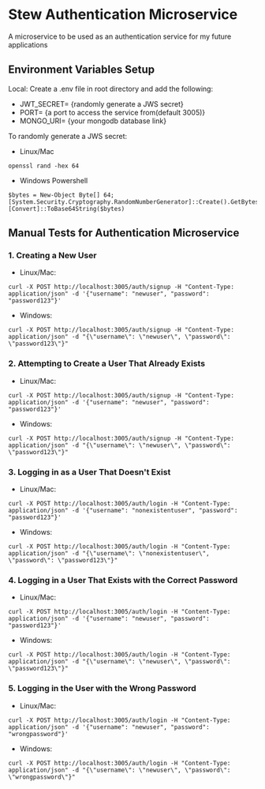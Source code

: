 # Stew Authentication Microservice

A microservice to be used as an authentication service for my future applications

## Environment Variables Setup
Local:
Create a .env file in root directory and add the following:
* JWT_SECRET= {randomly generate a JWS secret}
* PORT= {a port to access the service from(default 3005)}
* MONGO_URI= {your mongodb database link}

To randomly generate a JWS secret:
* Linux/Mac
```
openssl rand -hex 64
```

* Windows Powershell
```
$bytes = New-Object Byte[] 64; [System.Security.Cryptography.RandomNumberGenerator]::Create().GetBytes($bytes); [Convert]::ToBase64String($bytes)
```

## Manual Tests for Authentication Microservice
### 1. Creating a New User
* Linux/Mac:
```
curl -X POST http://localhost:3005/auth/signup -H "Content-Type: application/json" -d '{"username": "newuser", "password": "password123"}'
```

* Windows:
```
curl -X POST http://localhost:3005/auth/signup -H "Content-Type: application/json" -d "{\"username\": \"newuser\", \"password\": \"password123\"}"
```


### 2. Attempting to Create a User That Already Exists
* Linux/Mac:
```
curl -X POST http://localhost:3005/auth/signup -H "Content-Type: application/json" -d '{"username": "newuser", "password": "password123"}'
```

* Windows:
```
curl -X POST http://localhost:3005/auth/signup -H "Content-Type: application/json" -d "{\"username\": \"newuser\", \"password\": \"password123\"}"
```


### 3. Logging in as a User That Doesn't Exist
* Linux/Mac:
```
curl -X POST http://localhost:3005/auth/login -H "Content-Type: application/json" -d '{"username": "nonexistentuser", "password": "password123"}'
```

* Windows:
```
curl -X POST http://localhost:3005/auth/login -H "Content-Type: application/json" -d "{\"username\": \"nonexistentuser\", \"password\": \"password123\"}"
```


### 4. Logging in a User That Exists with the Correct Password
* Linux/Mac:
```
curl -X POST http://localhost:3005/auth/login -H "Content-Type: application/json" -d '{"username": "newuser", "password": "password123"}'
```

* Windows:
```
curl -X POST http://localhost:3005/auth/login -H "Content-Type: application/json" -d "{\"username\": \"newuser\", \"password\": \"password123\"}"
```

### 5. Logging in the User with the Wrong Password
* Linux/Mac:
```
curl -X POST http://localhost:3005/auth/login -H "Content-Type: application/json" -d '{"username": "newuser", "password": "wrongpassword"}'
```

* Windows:
```
curl -X POST http://localhost:3005/auth/login -H "Content-Type: application/json" -d "{\"username\": \"newuser\", \"password\": \"wrongpassword\"}"
```
